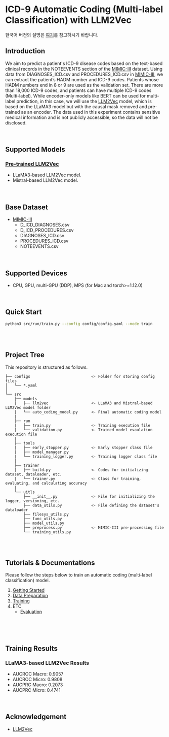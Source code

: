 # ICD-9 Automatic Coding (Multi-label Classification) with LLM2Vec
한국어 버전의 설명은 [여기](./docs/README_ko.md)를 참고하시기 바랍니다.

## Introduction
We aim to predict a patient's ICD-9 disease codes based on the text-based clinical records in the NOTEEVENTS section of the [MIMIC-III](https://mimic.mit.edu/docs/iii/) dataset.
Using data from DIAGNOSES_ICD.csv and PROCEDURES_ICD.csv in [MIMIC-III](https://mimic.mit.edu/docs/iii/), we can extract the patient’s HADM number and ICD-9 codes.
Patients whose HADM numbers end in 8 or 9 are used as the validation set.
There are more than 18,000 ICD-9 codes, and patients can have multiple ICD-9 codes (Multi-label). 
While encoder-only models like BERT can be used for multi-label prediction, in this case, we will use the [LLM2Vec](https://github.com/McGill-NLP/llm2vec) model, which is based on the LLaMA3 model but with the causal mask removed and pre-trained as an encoder. 
The data used in this experiment contains sensitive medical information and is not publicly accessible, so the data will not be disclosed.
<br><br><br>

## Supported Models
### [Pre-trained LLM2Vec](https://github.com/McGill-NLP/llm2vec)
* LLaMA3-based LLM2Vec model.
* Mistral-based LLM2Vec model.
<br><br><br>

## Base Dataset
* [MIMIC-III](https://mimic.mit.edu/docs/iii/)
    * D_ICD_DIAGNOSES.csv
    * D_ICD_PROCEDURES.csv
    * DIAGNOSES_ICD.csv
    * PROCEDURES_ICD.csv
    * NOTEEVENTS.csv
<br><br><br>

## Supported Devices
* CPU, GPU, multi-GPU (DDP), MPS (for Mac and torch>=1.12.0)
<br><br><br>

## Quick Start
```bash
python3 src/run/train.py --config config/config.yaml --mode train
```
<br><br>


## Project Tree
This repository is structured as follows.
```
├── configs                           <- Folder for storing config files
│   └── *.yaml
│
└── src      
    ├── models
    |   ├── llm2vec                   <- LLaMA3 and Mistral-based LLM2Vec model folder
    |   └── auto_coding_model.py      <- Final automatic coding model
    |
    ├── run                   
    |   ├── train.py                  <- Training execution file
    |   └── validation.py             <- Trained model evaulation execution file
    |
    ├── tools                   
    |   ├── early_stopper.py          <- Early stopper class file
    |   ├── model_manager.py          
    |   └── training_logger.py        <- Training logger class file
    |
    ├── trainer                 
    |   ├── build.py                  <- Codes for initializing dataset, dataloader, etc.
    |   └── trainer.py                <- Class for training, evaluating, and calculating accuracy
    |
    └── uitls                   
        ├── __init__.py               <- File for initializing the logger, versioning, etc.
        ├── data_utils.py             <- File defining the dataset's dataloader
        ├── filesys_utils.py       
        ├── func_utils.py
        ├── model_utils.py       
        ├── preprocess.py             <- MIMIC-III pre-processing file       
        └── training_utils.py     
```
<br><br>

## Tutorials & Documentations
Please follow the steps below to train an automatic coding (multi-label classification) model.
1. [Getting Started](./docs/1_getting_started.md)
2. [Data Preparation](./docs/2_data_preparation.md)
3. [Training](./docs/3_trainig.md)
4. ETC
   * [Evaluation](./docs/4_model_evaluation.md)

<br><br><br>


## Training Results
### LLaMA3-based LLM2Vec Results
* AUCROC Macro: 0.9057
* AUCROC Micro: 0.9808
* AUCPRC Macro: 0.2073
* AUCPRC Micro: 0.4741
<br><br><br>

## Acknowledgement
* [LLM2Vec](https://github.com/McGill-NLP/llm2vec)